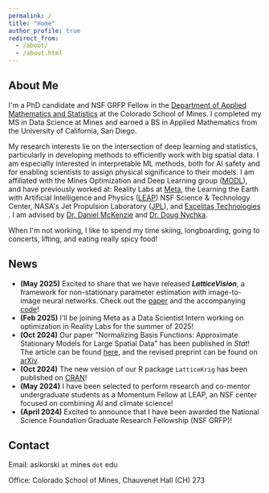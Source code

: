 ```yaml
---
permalink: /
title: "Home"
author_profile: true
redirect_from: 
  - /about/
  - /about.html
---
```



About Me
------
I'm a PhD candidate and NSF GRFP Fellow in the <a href="https://ams.mines.edu/" target="_blank">Department of Applied Mathematics and Statistics</a> at the Colorado School of Mines. I completed my MS in Data Science at Mines and earned a BS in Applied Mathematics from the University of California, San Diego.


My research interests lie on the intersection of deep learning and statistics, particularly in developing methods to efficiently work with big spatial data. I am especially interested in interpretable ML methods, both for AI safety and for enabling scientists to assign physical significance to their models. I am affiliated with the Mines Optimization and Deep Learning group (<a href="https://ams.mines.edu/optimization-and-deep-learning/" target="_blank">MODL</a>), and have previously worked at: Reality Labs at <a href="https://tech.facebook.com/reality-labs/" target="_blank">Meta</a>, the Learning the Earth with Artificial Intelligence and Physics (<a href="https://leap.columbia.edu/education/2024-leap-summer-momentum-fellowship/" target="_blank">LEAP</a>) NSF Science & Technology Center, NASA's Jet Propulsion Laboratory (<a href="https://www.jpl.nasa.gov/" target="_blank">JPL</a>), and <a href="https://www.excelitas.com/" target="_blank">Excelitas Technologies</a> . I am advised by <a href="https://danielmckenzie.github.io/" target="_blank">Dr. Daniel McKenzie</a> and <a href="https://dnychka.github.io/" target="_blank">Dr. Doug Nychka</a>.

When I'm not working, I like to spend my time skiing, longboarding, going to concerts, lifting, and eating really spicy food! 

News
------
- **(May 2025)** Excited to share that we have released ***LatticeVision***, a framework for non-stationary parameter estimation with image-to-image neural networks. Check out the <a href="https://arxiv.org/abs/2505.09803" target="_blank">paper</a> and the accompanying <a href="https://github.com/antonyxsik/LatticeVision" target="_blank">code</a>!
- **(Feb 2025)** I'll be joining Meta as a Data Scientist Intern working on optimization in Reality Labs for the summer of 2025! 
- **(Oct 2024)** Our paper "Normalizing Basis Functions: Approximate Stationary Models for Large Spatial Data" has been published in *Stat*! The article can be found <a href="https://onlinelibrary.wiley.com/doi/10.1002/sta4.70015" target="_blank">here</a>, and the revised preprint can be found on <a href="https://arxiv.org/abs/2405.13821" target="_blank">arXiv</a>.
- **(Oct 2024)** The new version of our R package `LatticeKrig` has been published on <a href="https://cran.r-project.org/web/packages/LatticeKrig/" target="_blank">CRAN</a>!
- **(May 2024)** I have been selected to perform research and co-mentor undergraduate students as a Momentum Fellow at LEAP, an NSF center focused on combining AI and climate science!
- **(April 2024)** Excited to announce that I have been awarded the National Science Foundation Graduate Research Fellowship (NSF GRFP)!

Contact
------
Email: asikorski `at` mines `dot` edu

Office: Colorado School of Mines, Chauvenet Hall (CH) 273
